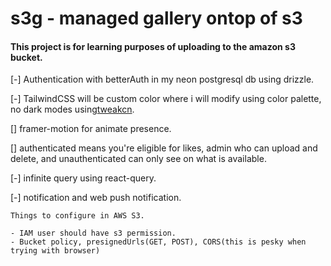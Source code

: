 # s3g - managed gallery ontop of s3

#### This project is for learning purposes of uploading to the amazon s3 bucket.

[-] Authentication with betterAuth in my neon postgresql db using drizzle.

[-] TailwindCSS will be custom color where i will modify using color palette, no dark modes using[tweakcn](https://tweakcn.com/). 

[] framer-motion for animate presence.

[] authenticated means you're eligible for likes, admin who can upload and delete, and unauthenticated can only see on what is available.

[-] infinite query using react-query.

[-] notification and web push notification.

```
Things to configure in AWS S3.

- IAM user should have s3 permission.
- Bucket policy, presignedUrls(GET, POST), CORS(this is pesky when trying with browser)
